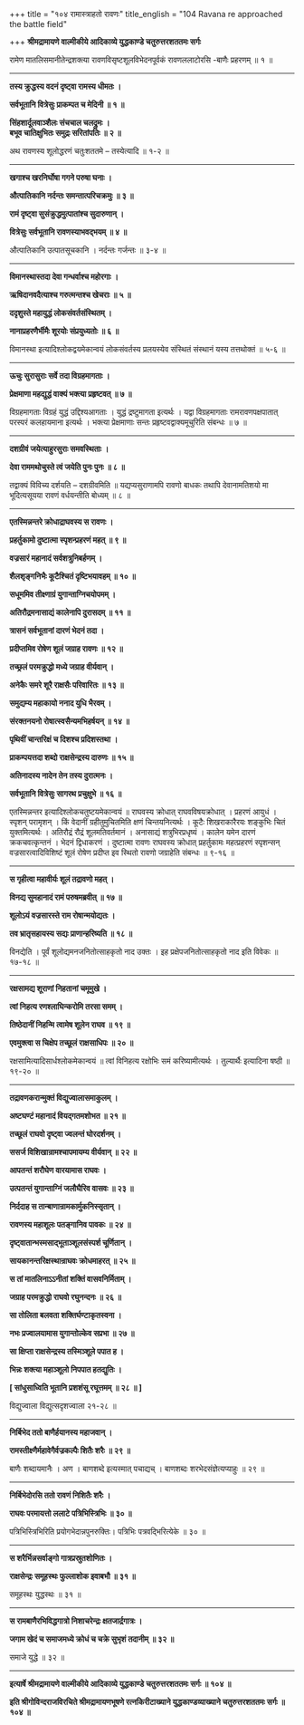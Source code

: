 +++
title = "१०४ रामास्त्राहतो रावणः"
title_english = "104 Ravana re approached the battle field"

+++
**श्रीमद्रामायणे वाल्मीकीये आदिकाव्ये युद्धकाण्डे चतुरुत्तरशततमः सर्गः**

रामेण मातलिसमानीतेन्द्रशक्त्या रावणविसृष्टशूलविभेदनपूर्वकं रावणललाटोरसि -बाणैः प्रहरणम् ॥ १ ॥

****

**तस्य क्रुद्धस्य वदनं दृष्ट्वा रामस्य धीमतः ।**

**सर्वभूतानि वित्रेसुः प्राकम्पत च मेदिनी ॥ १ ॥**

**सिंहशार्दूलवाञ्शैलः संचचाल चलद्रुमः ।  
बभूव चातिक्षुभितः समुद्रः सरितांपतिः ॥ २ ॥**

अथ रावणस्य शूलोद्धरणं चतुःशततमे – तस्येत्यादि ॥ १-२ ॥

****

**खगाश्च खरनिर्घोषा गगने परुषा घनाः ।**

**औत्पातिकानि नर्दन्तः समन्तात्परिचक्रमुः ॥ ३ ॥**

**रामं दृष्ट्वा सुसंक्रुद्धमुत्पातांश्च सुदारुणान् ।**

**वित्रेसुः सर्वभूतानि रावणस्याभवद्भयम् ॥ ४ ॥**

औत्पातिकानि उत्पातसूचकानि । नर्दन्तः गर्जन्तः ॥ ३-४ ॥

****

**विमानस्थास्तदा देवा गन्धर्वाश्च महोरगाः ।**

**ऋषिदानवदैत्याश्च गरुत्मन्तश्च खेचराः ॥ ५ ॥**

**ददृशुस्ते महायुद्धं लोकसंवर्तसंस्थितम् ।**

**नानाप्रहरणैर्भीमैः शूरयोः संप्रयुध्यतोः ॥ ६ ॥**

विमानस्था इत्यादिश्लोकद्वयमेकान्वयं लोकसंवर्तस्य प्रलयस्येव संस्थितं संस्थानं यस्य तत्तथोक्तं ॥ ५-६ ॥

****

**ऊचुः सुरासुराः सर्वे तदा विग्रहमागताः ।**

**प्रेक्षमाणा महद्युद्धं वाक्यं भक्त्या प्रहृष्टवत् ॥ ७ ॥**

विग्रहमागताः विग्रहं युद्धं उद्दिश्यआगताः । युद्धं द्रष्टुमागता इत्यर्थः । यद्वा विग्रहमागताः रामरावणपक्षपातात् परस्परं कलहायमाना इत्यर्थः । भक्त्या प्रेक्षमाणाः सन्तः प्रहृष्टवद्वाक्यमूचुरिति संबन्धः ॥ ७ ॥

****

**दशग्रीवं जयेत्याहुरसुराः समवस्थिताः ।**

**देवा राममथोचुस्ते त्वं जयेति पुनः पुनः ॥ ८ ॥**

तद्वाक्यं विविच्य दर्शयति – दशग्रीवमिति ॥ यद्यप्यसुराणामपि रावणो बाधकः तथापि देवानामतिशयो मा भूदित्यसूयया रावणं वर्धयन्तीति बोध्यम् ॥ ८ ॥

****

**एतस्मिन्नन्तरे क्रोधाद्राघवस्य स रावणः ।**

**प्रहर्तुकामो दुष्टात्मा स्पृशन्प्रहरणं महत् ॥ ९ ॥**

**वज्रसारं महानादं सर्वशत्रुनिबर्हणम् ।**

**शैलशृङ्गनिभैः कूटैश्चितं दृष्टिभयावहम् ॥ १० ॥**

**सधूममिव तीक्ष्णाग्रं युगान्ताग्निचयोपमम् ।**

**अतिरौद्रमनासाद्यं कालेनापि दुरासदम् ॥ ११ ॥**

**त्रासनं सर्वभूतानां दारणं भेदनं तदा ।**

**प्रदीप्तमिव रोषेण शूलं जग्राह रावणः ॥ १२ ॥**

**तच्छ्रलं परमक्रुद्धो मध्ये जग्राह वीर्यवान् ।**

**अनेकैः समरे शूरै राक्षसैः परिवारितः ॥ १३ ॥**

**समुद्यम्य महाकायो ननाद युधि भैरवम् ।**

**संरक्तनयनो रोषात्स्वसैन्यमभिहर्षयन् ॥ १४ ॥**

**पृथिवीं चान्तरिक्षं च दिशश्च प्रदिशस्तथा ।**

**प्राकम्पयत्तदा शब्दो राक्षसेन्द्रस्य दारुणः ॥ १५ ॥**

**अतिनादस्य नादेन तेन तस्य दुरात्मनः ।**

**सर्वभूतानि वित्रेसुः सागरथ प्रचुक्षुभे ॥ १६ ॥**

एतस्मिन्नन्तर इत्यादिश्लोकचतुष्टयमेकान्वयं ॥ राघवस्य क्रोधात् राघवविषयक्रोधात् । प्रहरणं आयुधं । स्पृशन् परामृशन् । किं वेदानीं ग्रहीतुमुचितमिति क्षणं चिन्तयनित्यर्थः । कूटैः शिखराकारैरयः शङ्कुभिः चितं युक्तमित्यर्थः । अतिरौद्रं रौद्रं शूलमतिवर्तमानं । अनासाद्यं शत्रुभिरप्रधृष्यं । कालेन यमेन दारणं क्रकचवत्कृन्तनं । भेदनं द्विधाकरणं । दुष्टात्मा रावणः राघवस्य क्रोधात् प्रहर्तुकामः महत्प्रहरणं स्पृशन्सन् वज्रसारत्वादिविशिष्टं शूलं रोषेण प्रदीप्त इव स्थितो रावणो जग्राहेति संबन्धः ॥ ९-१६ ॥

****

**स गृहीत्वा महावीर्यः शूलं तद्रावणो महत् ।**

**विनद्य सुमहानादं रामं परुषमब्रवीत् ॥ १७ ॥**

**शूलोऽयं वज्रसारस्ते राम रोषान्मयोद्यतः ।**

**तव भ्रातृसहायस्य सद्यः प्राणान्हरिष्यति ॥ १८ ॥**

विनद्येति । पूर्वं शूलोद्यमनजनितोत्साहकृतो नाद उक्तः । इह प्रक्षेपजनितोत्साहकृतो नाद इति विवेकः ॥ १७-१८ ॥

****

**रक्षसामद्य शूराणां निहतानां चमूमुखे ।**

**त्वां निहत्य रणश्लाघिन्करोमि तरसा समम् ।**

**तिष्ठेदानीं निहन्मि त्वामेष शूलेन राघव ॥ १९ ॥**

**एवमुक्त्वा स चिक्षेप तच्छूलं राक्षसाधिपः ॥ २० ॥**

रक्षसामित्यादिसार्धश्लोकमेकान्वयं ॥ त्वां विनिहत्य रक्षोभिः समं करिष्यामीत्यर्थः । तुल्यार्थैः इत्यादिना षष्ठी ॥ १९-२० ॥

****

**तद्रावणकरान्मुक्तं विद्युज्वालासमाकुलम् ।**

**अष्टघण्टं महानादं वियद्गतमशोभत ॥ २१ ॥**

**तच्छूलं राघवो दृष्ट्वा ज्वलन्तं घोरदर्शनम् ।**

**ससर्ज विशिखान्रामश्चापमायम्य वीर्यवान् ॥ २२ ॥**

**आपतन्तं शरौघेण वारयामास राघवः ।**

**उत्पतन्तं युगान्ताग्निं जलौघैरिव वासवः ॥ २३ ॥**

**निर्ददाह स तान्बाणान्रामकार्मुकनिस्सृतान् ।**

**रावणस्य महाशूलः पतङ्गानिव पावकः ॥ २४ ॥**

**दृष्ट्वातान्भस्मसाद्भूताञ्शूलसंस्पर्श चूर्णितान् ।**

**सायकानन्तरिक्षस्थान्राघवः क्रोधमाहरत् ॥ २५ ॥**

**स तां मातलिनाऽऽनीतां शक्तिं वासवनिर्मिताम् ।**

**जग्राह परमक्रुद्धो राघवो रघुनन्दनः ॥ २६ ॥**

**सा तोलिता बलवता शक्तिर्घण्टाकृतस्वना ।**

**नभः प्रज्वालयामास युगान्तोल्केव सप्रभा ॥ २७ ॥**

**सा क्षिप्ता राक्षसेन्द्रस्य तस्मिञ्शूले पपात ह ।**

**भिन्नः शक्त्या महाञ्शूलो निपपात हतद्युतिः ।**

**\[ सांधुसाध्विति भूतानि प्रशशंसू रघूत्तमम् ॥ २८ ॥ \]**

विद्युज्वाला विद्युत्सदृशज्वाला २१-२८ ॥

****

**निर्बिभेद ततो बाणैर्हयानस्य महाजवान् ।**

**रामस्तीक्ष्णैर्महावेगैर्वज्रकल्पैः शितैः शरैः ॥ २९ ॥**

बाणैः शब्दायमानैः । अण । बाणशब्दे इत्यस्मात् पचाद्यच् । बाणशब्दः शरभेदसंज्ञेत्यप्याहुः ॥ २९ ॥

****

**निर्बिभेदोरसि ततो रावणं निशितैः शरैः ।**

**राघवः परमायत्तो ललाटे पत्रिभिस्त्रिभिः ॥ ३० ॥**

पत्रिभिस्त्रिभिरिति प्रयोगभेदान्नपुनरुक्तिः। पत्रिभिः पत्रवद्भिरित्येके ॥ ३० ॥

****

**स शरैर्भिन्नसर्वाङ्गो गात्रप्रस्रुतशोणितः ।**

**राक्षसेन्द्रः समूहस्थः फुल्लाशोक इवाबभौ ॥ ३१ ॥**

समूहस्थः युद्धस्थः ॥ ३१ ॥

****

**स रामबाणैरभिविद्धगात्रो निशाचरेन्द्रः क्षतजार्द्रगात्रः ।**

**जगाम खेदं च समाजमध्ये क्रोधं च चक्रे सुभृशं तदानीम् ॥ ३२ ॥**

समाजे युद्धे ॥ ३२ ॥

****

**इत्यार्षे श्रीमद्रामायणे वाल्मीकीये आदिकाव्ये युद्धकाण्डे चतुरुत्तरशततमः सर्गः ॥ १०४ ॥**

**इति श्रीगोविन्दराजविरचिते श्रीमद्रामायणभूषणे रत्नकिरीटाख्याने युद्धकाण्डव्याख्याने चतुरुत्तरशततमः सर्गः ॥ १०४ ॥**

